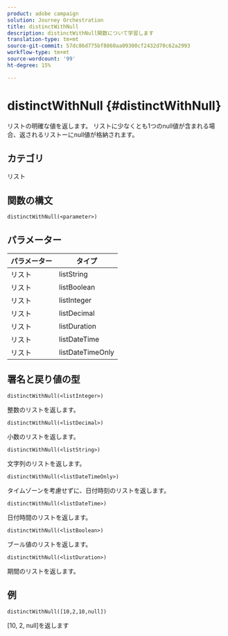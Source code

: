 ```yaml
---
product: adobe campaign
solution: Journey Orchestration
title: distinctWithNull
description: distinctWithNull関数について学習します
translation-type: tm+mt
source-git-commit: 57dc86d775bf8860aa09300cf2432d70c62a2993
workflow-type: tm+mt
source-wordcount: '99'
ht-degree: 15%

---
```



# distinctWithNull {#distinctWithNull}

リストの明確な値を返します。 リストに少なくとも1つのnull値が含まれる場合、返されるリストーにnull値が格納されます。

## カテゴリ

リスト

## 関数の構文

`distinctWithNull(<parameter>)`

## パラメーター

| パラメーター | タイプ |
|-----------|------------------|
| リスト | listString |
| リスト | listBoolean |
| リスト | listInteger |
| リスト | listDecimal |
| リスト | listDuration |
| リスト | listDateTime |
| リスト | listDateTimeOnly |

## 署名と戻り値の型

`distinctWithNull(<listInteger>)`

整数のリストを返します。

`distinctWithNull(<listDecimal>)`

小数のリストを返します。

`distinctWithNull(<listString>)`

文字列のリストを返します。

`distinctWithNull(<listDateTimeOnly>)`

タイムゾーンを考慮せずに、日付時刻のリストを返します。

`distinctWithNull(<listDateTime>)`

日付時間のリストを返します。

`distinctWithNull(<listBoolean>)`

ブール値のリストを返します。

`distinctWithNull(<listDuration>)`

期間のリストを返します。

## 例

`distinctWithNull([10,2,10,null])`

[10, 2, null]を返します
